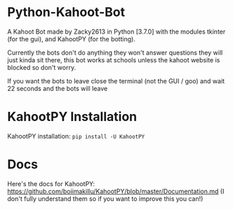 # Python-Kahoot-Bot
A Kahoot Bot made by Zacky2613 in Python [3.7.0] with the modules tkinter (for the gui), and KahootPY (for the botting).

Currently the bots don't do anything they won't answer questions they will just kinda sit there, this bot works at schools unless the kahoot website is blocked so don't worry.

If you want the bots to leave close the terminal (not the GUI / goo) and wait 22 seconds and the bots will leave

# KahootPY Installation

KahootPY installation: `pip install -U KahootPY` 

# Docs

Here's the docs for KahootPY: https://github.com/boiimakillu/KahootPY/blob/master/Documentation.md
(I don't fully understand them so if you want to improve this you can!)
